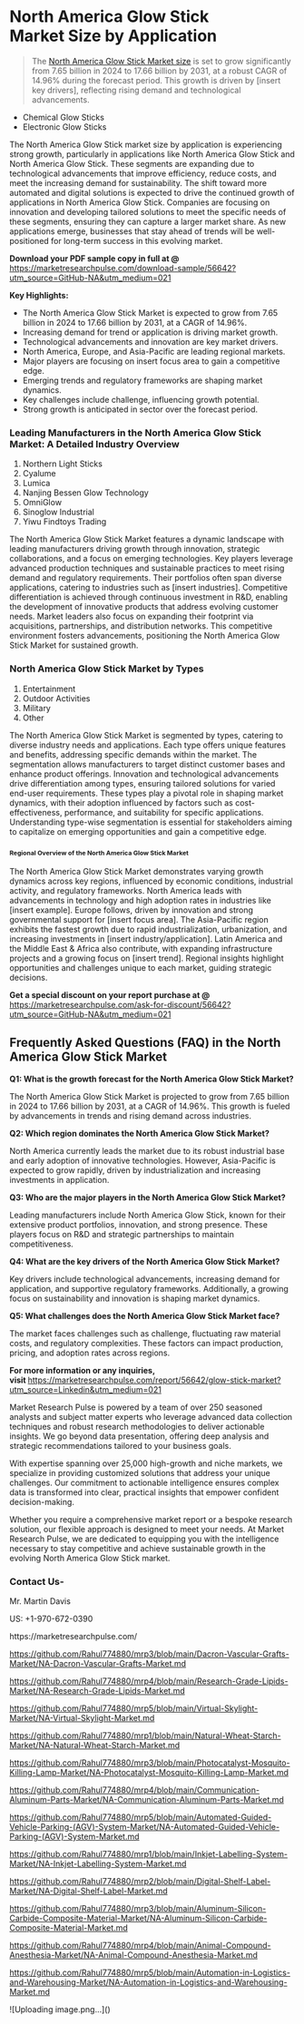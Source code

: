 <h1>North America Glow Stick Market&nbsp;Size by Application</h1><blockquote><p>The <a href="https://marketresearchpulse.com/download-sample/56642?utm_source=GitHub-NA&amp;utm_medium=021">North America Glow Stick Market size</a> is set to grow significantly from 7.65 billion in 2024 to 17.66 billion by 2031, at a robust CAGR of 14.96% during the forecast period. This growth is driven by [insert key drivers], reflecting rising demand and technological advancements.</p></blockquote><ul><li>Chemical Glow Sticks<li> Electronic Glow Sticks</li></ul><p>The North America Glow Stick market size by application is experiencing strong growth, particularly in applications like North America Glow Stick and North America Glow Stick. These segments are expanding due to technological advancements that improve efficiency, reduce costs, and meet the increasing demand for sustainability. The shift toward more automated and digital solutions is expected to drive the continued growth of applications in North America Glow Stick. Companies are focusing on innovation and developing tailored solutions to meet the specific needs of these segments, ensuring they can capture a larger market share. As new applications emerge, businesses that stay ahead of trends will be well-positioned for long-term success in this evolving market.</p><p><strong>Download your PDF sample copy in full at @ </strong><a href="https://marketresearchpulse.com/download-sample/56642?utm_source=GitHub-NA&amp;utm_medium=021">https://marketresearchpulse.com/download-sample/56642?utm_source=GitHub-NA&amp;utm_medium=021</a></p><p><strong>Key Highlights: </strong></p><ul><li>The North America Glow Stick Market is expected to grow from 7.65 billion in 2024 to 17.66 billion by 2031, at a CAGR of 14.96%.</li><li>Increasing demand for trend or application is driving market growth.</li><li>Technological advancements and innovation are key market drivers.</li><li>North America, Europe, and Asia-Pacific are leading regional markets.</li><li>Major players are focusing on insert focus area to gain a competitive edge.</li><li>Emerging trends and regulatory frameworks are shaping market dynamics.</li><li>Key challenges include challenge, influencing growth potential.</li><li>Strong growth is anticipated in sector over the forecast period.</li></ul><h3>Leading Manufacturers in the North America Glow Stick Market: A Detailed Industry Overview</h3><ol><li>Northern Light Sticks</li><li>Cyalume</li><li>Lumica</li><li>Nanjing Bessen Glow Technology</li><li>OmniGlow</li><li>Sinoglow Industrial</li><li>Yiwu Findtoys Trading</li></ol><div class="flex max-w-full flex-col flex-grow"><div class="min-h-8 text-message flex w-full flex-col items-end gap-2 whitespace-normal break-words [.text-message+&amp;]:mt-5" dir="auto" data-message-author-role="assistant" data-message-id="fd8432e4-4910-450d-b182-61b7bfb0a01f" data-message-model-slug="gpt-4o"><div class="flex w-full flex-col gap-1 empty:hidden first:pt-[3px]"><div class="markdown prose w-full break-words dark:prose-invert light"><p>The North America Glow Stick Market features a dynamic landscape with leading manufacturers driving growth through innovation, strategic collaborations, and a focus on emerging technologies. Key players leverage advanced production techniques and sustainable practices to meet rising demand and regulatory requirements. Their portfolios often span diverse applications, catering to industries such as [insert industries]. Competitive differentiation is achieved through continuous investment in R&amp;D, enabling the development of innovative products that address evolving customer needs. Market leaders also focus on expanding their footprint via acquisitions, partnerships, and distribution networks. This competitive environment fosters advancements, positioning the North America Glow Stick Market for sustained growth.</p></div></div></div></div><h3>North America Glow Stick Market by Types</h3><ol><li>Entertainment<li> Outdoor Activities<li> Military<li> Other</li></ol><div class="flex max-w-full flex-col flex-grow"><div class="min-h-8 text-message flex w-full flex-col items-end gap-2 whitespace-normal break-words [.text-message+&amp;]:mt-5" dir="auto" data-message-author-role="assistant" data-message-id="084470be-0bb7-4664-bddf-5156b4f41249" data-message-model-slug="gpt-4o-mini"><div class="flex w-full flex-col gap-1 empty:hidden first:pt-[3px]"><div class="markdown prose w-full break-words dark:prose-invert light"><p>The North America Glow Stick Market is segmented by types, catering to diverse industry needs and applications. Each type offers unique features and benefits, addressing specific demands within the market. The segmentation allows manufacturers to target distinct customer bases and enhance product offerings. Innovation and technological advancements drive differentiation among types, ensuring tailored solutions for varied end-user requirements. These types play a pivotal role in shaping market dynamics, with their adoption influenced by factors such as cost-effectiveness, performance, and suitability for specific applications. Understanding type-wise segmentation is essential for stakeholders aiming to capitalize on emerging opportunities and gain a competitive edge.</p></div></div></div></div><h3><span style="font-size: 11px;">Regional Overview of the North America Glow Stick Market</span></h3><div class="flex max-w-full flex-col flex-grow"><div class="min-h-8 text-message flex w-full flex-col items-end gap-2 whitespace-normal break-words [.text-message+&amp;]:mt-5" dir="auto" data-message-author-role="assistant" data-message-id="e9038762-ce64-4e30-91c9-9bd413514231" data-message-model-slug="gpt-4o-mini"><div class="flex w-full flex-col gap-1 empty:hidden first:pt-[3px]"><div class="markdown prose w-full break-words dark:prose-invert light"><p>The North America Glow Stick Market demonstrates varying growth dynamics across key regions, influenced by economic conditions, industrial activity, and regulatory frameworks. North America leads with advancements in technology and high adoption rates in industries like [insert example]. Europe follows, driven by innovation and strong governmental support for [insert focus area]. The Asia-Pacific region exhibits the fastest growth due to rapid industrialization, urbanization, and increasing investments in [insert industry/application]. Latin America and the Middle East &amp; Africa also contribute, with expanding infrastructure projects and a growing focus on [insert trend]. Regional insights highlight opportunities and challenges unique to each market, guiding strategic decisions.</p></div></div></div></div><p><strong>Get a special discount on your report purchase at @ </strong><a href="https://marketresearchpulse.com/ask-for-discount/56642?utm_source=GitHub-NA&amp;utm_medium=021">https://marketresearchpulse.com/ask-for-discount/56642?utm_source=GitHub-NA&amp;utm_medium=021</a></p><h2>Frequently Asked Questions (FAQ) in the North America Glow Stick Market</h2><p><strong>Q1: What is the growth forecast for the North America Glow Stick Market?</strong></p><p>The North America Glow Stick Market is projected to grow from 7.65 billion in 2024 to 17.66 billion by 2031, at a CAGR of 14.96%. This growth is fueled by advancements in trends and rising demand across industries.</p><p><strong>Q2: Which region dominates the North America Glow Stick Market?</strong></p><p>North America currently leads the market due to its robust industrial base and early adoption of innovative technologies. However, Asia-Pacific is expected to grow rapidly, driven by industrialization and increasing investments in application.</p><p><strong>Q3: Who are the major players in the North America Glow Stick Market?</strong></p><p>Leading manufacturers include North America Glow Stick, known for their extensive product portfolios, innovation, and strong presence. These players focus on R&amp;D and strategic partnerships to maintain competitiveness.</p><p><strong>Q4: What are the key drivers of the North America Glow Stick Market?</strong></p><p>Key drivers include technological advancements, increasing demand for application, and supportive regulatory frameworks. Additionally, a growing focus on sustainability and innovation is shaping market dynamics.</p><p><strong>Q5: What challenges does the North America Glow Stick Market face?</strong></p><p>The market faces challenges such as challenge, fluctuating raw material costs, and regulatory complexities. These factors can impact production, pricing, and adoption rates across regions.</p><p><strong>For more information or any inquiries, visit&nbsp;</strong><a href="https://marketresearchpulse.com/report/56642/glow-stick-market?utm_source=Linkedin&utm_medium=021">https://marketresearchpulse.com/report/56642/glow-stick-market?utm_source=Linkedin&utm_medium=021</a></p><p>Market Research Pulse is powered by a team of over 250 seasoned analysts and subject matter experts who leverage advanced data collection techniques and robust research methodologies to deliver actionable insights. We go beyond data presentation, offering deep analysis and strategic recommendations tailored to your business goals.</p><p>With expertise spanning over 25,000 high-growth and niche markets, we specialize in providing customized solutions that address your unique challenges. Our commitment to actionable intelligence ensures complex data is transformed into clear, practical insights that empower confident decision-making.</p><p>Whether you require a comprehensive market report or a bespoke research solution, our flexible approach is designed to meet your needs. At Market Research Pulse, we are dedicated to equipping you with the intelligence necessary to stay competitive and achieve sustainable growth in the evolving North America Glow Stick market.</p><h3><strong>Contact Us-</strong></h3><p>Mr. Martin Davis</p><p>US: +1-970-672-0390</p><p>https://marketresearchpulse.com/</p><p><a href="https://github.com/Rahul774880/mrp3/blob/main/Dacron-Vascular-Grafts-Market/NA-Dacron-Vascular-Grafts-Market.md">https://github.com/Rahul774880/mrp3/blob/main/Dacron-Vascular-Grafts-Market/NA-Dacron-Vascular-Grafts-Market.md</a></p><p><a href="https://github.com/Rahul774880/mrp4/blob/main/Research-Grade-Lipids-Market/NA-Research-Grade-Lipids-Market.md">https://github.com/Rahul774880/mrp4/blob/main/Research-Grade-Lipids-Market/NA-Research-Grade-Lipids-Market.md</a></p><p><a href="https://github.com/Rahul774880/mrp5/blob/main/Virtual-Skylight-Market/NA-Virtual-Skylight-Market.md">https://github.com/Rahul774880/mrp5/blob/main/Virtual-Skylight-Market/NA-Virtual-Skylight-Market.md</a></p><p><a href="https://github.com/Rahul774880/mrp1/blob/main/Natural-Wheat-Starch-Market/NA-Natural-Wheat-Starch-Market.md">https://github.com/Rahul774880/mrp1/blob/main/Natural-Wheat-Starch-Market/NA-Natural-Wheat-Starch-Market.md</a></p><p><a href="https://github.com/Rahul774880/mrp3/blob/main/Photocatalyst-Mosquito-Killing-Lamp-Market/NA-Photocatalyst-Mosquito-Killing-Lamp-Market.md">https://github.com/Rahul774880/mrp3/blob/main/Photocatalyst-Mosquito-Killing-Lamp-Market/NA-Photocatalyst-Mosquito-Killing-Lamp-Market.md</a></p><p><a href="https://github.com/Rahul774880/mrp4/blob/main/Communication-Aluminum-Parts-Market/NA-Communication-Aluminum-Parts-Market.md">https://github.com/Rahul774880/mrp4/blob/main/Communication-Aluminum-Parts-Market/NA-Communication-Aluminum-Parts-Market.md</a></p><p><a href="https://github.com/Rahul774880/mrp5/blob/main/Automated-Guided-Vehicle-Parking-(AGV)-System-Market/NA-Automated-Guided-Vehicle-Parking-(AGV)-System-Market.md">https://github.com/Rahul774880/mrp5/blob/main/Automated-Guided-Vehicle-Parking-(AGV)-System-Market/NA-Automated-Guided-Vehicle-Parking-(AGV)-System-Market.md</a></p><p><a href="https://github.com/Rahul774880/mrp1/blob/main/Inkjet-Labelling-System-Market/NA-Inkjet-Labelling-System-Market.md">https://github.com/Rahul774880/mrp1/blob/main/Inkjet-Labelling-System-Market/NA-Inkjet-Labelling-System-Market.md</a></p><p><a href="https://github.com/Rahul774880/mrp2/blob/main/Digital-Shelf-Label-Market/NA-Digital-Shelf-Label-Market.md">https://github.com/Rahul774880/mrp2/blob/main/Digital-Shelf-Label-Market/NA-Digital-Shelf-Label-Market.md</a></p><p><a href="https://github.com/Rahul774880/mrp3/blob/main/Aluminum-Silicon-Carbide-Composite-Material-Market/NA-Aluminum-Silicon-Carbide-Composite-Material-Market.md">https://github.com/Rahul774880/mrp3/blob/main/Aluminum-Silicon-Carbide-Composite-Material-Market/NA-Aluminum-Silicon-Carbide-Composite-Material-Market.md</a></p><p><a href="https://github.com/Rahul774880/mrp4/blob/main/Animal-Compound-Anesthesia-Market/NA-Animal-Compound-Anesthesia-Market.md">https://github.com/Rahul774880/mrp4/blob/main/Animal-Compound-Anesthesia-Market/NA-Animal-Compound-Anesthesia-Market.md</a></p><p><a href="https://github.com/Rahul774880/mrp5/blob/main/Automation-in-Logistics-and-Warehousing-Market/NA-Automation-in-Logistics-and-Warehousing-Market.md">https://github.com/Rahul774880/mrp5/blob/main/Automation-in-Logistics-and-Warehousing-Market/NA-Automation-in-Logistics-and-Warehousing-Market.md</a></p>
![Uploading image.png…]()

